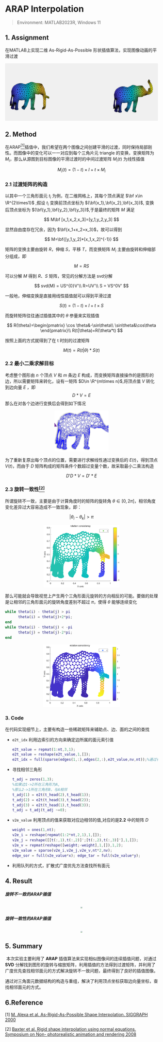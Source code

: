 # ARAP Interpolation

> Environment: MATLAB2023R, Windows 11

## 1. Assignment

在MATLAB上实现二维 As-Rigid-As-Possible 形状插值算法，实现图像动画的平滑过渡

<div align="center">
<img src="./img/target.png" style="zoom:60%;" />
</div>

## 2. Method

在ARAP[<sup>[1]</sup>](#refer-anchor-1)插值中，我们希望在两个图像之间创建平滑的过渡，同时保持局部刚性。而图像中的变化可以一一对应到每个三角片元 $\text{triangle}$ 的变换，变换矩阵为 $M_i$，那么从源图到目标图像的平滑过渡时的中间过渡矩阵 $M_i(t)$ 为线性插值

$$
M_i(t) = (1-t)\times I+t\times M_i
$$

### 2.1 过渡矩阵的构造

以其中一个三角形面元 $t_i$ 为例，在二维网格上，其每个顶点满足 $\bf x\in \R^{2\times1}$ ,假设 $t_i$ 变换前顶点坐标为 $(\bf{x_1},\bf{x_2},\bf{x_3})$, 变换后顶点坐标为 $(\bf{y_1},\bf{y_2},\bf{y_3})$,于是最终的矩阵 $M$ 满足

$$
M\bf [x_1,x_2,x_3]=[y_1,y_2,y_3]
$$

显然自由度存在冗余，因为 $\bf{x_1+x_2=x_3}$，故可以得到

$$
M=\bf{[y_1,y_2]*[x_1,x_2]^{-1}}
$$

矩阵的变换主要由旋转 $R$，伸缩 $S$，平移 $T$，而变换矩阵 $M_i$ 主要由旋转和伸缩部分组成，即

$$
M=RS
$$

可以分解 $M$ 得到 $R$、$S$ 矩阵，常见的分解方法是 svd分解

$$
svd(M) = US^{0}V'\\
R=UV'\\
S = VS^0V'
$$

一般地，伸缩变换是直接用线性插值就可以得到平滑过渡

$$
S(t)=(1-t)\times I+t\times S
$$

而旋转矩阵往往通过插值其中的 $\theta$ 参量来实现插值

$$
R(\theta)=\begin{pmatrix}
\cos \theta&-\sin\theta\\
\sin\theta&\cos\theta
\end{pmatrix}\\
R(t|\theta)=R(\theta*t)
$$

按照上面的方式就得到了在 t 时刻的过渡矩阵

$$
M(t)=R(t|\theta)*S(t)
$$

### 2.2 最小二乘求解目标

考虑整个图形由 $n$ 个顶点 $V$ 和 $m$ 条边 $E$ 构成，而变换矩阵直接操作的是图形的边，所以需要矩阵来转化，设有一矩阵 $D\in  \R^{m\times n}$,将顶点值 $V$ 转化到边向量 $E$ ，即
$$
D*V=E
$$
那么在对各个边进行变换后会得到如下情况

<div align="center">
<img src="./img/Per-element-interp.png" style="zoom:50%;" />
</div>

为了重新复原出每个顶点的位置，需要进行求解线性通过变换后的 $E(t)$，得到顶点 $V(t)$，而由于 $D$ 矩阵构成的矩阵条件个数超过变量个数，故采取最小二乘法构造

$$
D'D*V=D'*E
$$

### 2.3 旋转一致性[<sup>[2]</sup>](#refer-anchor-2)

所谓旋转不一致，主要是由于计算角度时的矩阵的旋转角 $\theta\in[0,2\pi]$，相邻角度变化差异过大容易造成不一致现象，即：

$$
|\theta_i-\theta_k|>\pi
$$

<div align="center">
<img src="./img/not_consist.png" style="zoom: 33%;" />
</div>

那么可能就会导致视觉上产生两个三角形面元旋转的方向相反的可能。要做的处理是让相邻的三角形面元的旋转角度差别不超过 $\pi$，使得 $\theta$ 能够连续变化

```matlab
while theta(i) - theta(j) > pi
      theta(i) = theta(j)+2*pi;
end
while theta(i) - theta(j) < -pi
      theta(j) = theta(j)-2*pi;
end
```

<div align="center">
<img src="./img/consist.png" style="zoom:33%;" />
</div>

### 3. Code

在代码实现细节上，主要有构造一些稀疏矩阵来辅助点、边、面的之间的查找

- `e2t_idx` 利用边索引的方向来确定边所属的面元索引值

  ```matlab
  e2t_value = repmat(1:nt,3,1);
  e2t_value = reshape(e2t_value,1,[]);
  e2t_idx = full(sparse(edges(1,:),edges(2,:),e2t_value,nv,nt));%通过有向边找所在面
  ```

- 寻找相邻三角形

  ```Matlab
  t_adj = zeros(1,3);
  %如果边1->2所在三角形为A,
  %那么2->1所在三角形B，与A相邻
  t_adj(1) = e2t(t_head(2),t_head(1));
  t_adj(2) = e2t(t_head(3),t_head(2));
  t_adj(3) = e2t(t_head(1),t_head(3));
  t_adj = t_adj(t_adj ~=0);
  ```

- `v2e_value` 利用顶点的值来获取对应边相邻的值,对应的是**2.2** 中的矩阵 $D$

  ```matlab
  weight = ones(1,nt);
  v2e_i = reshape(repmat(1:2*nt,2,1),1,[]);
  v2e_j = reshape([[t(:,1),t(:,2)]';[t(:,2),t(:,3)]'],1,[]);
  v2e_v = repmat(reshape([weight;-weight],1,[]),1,2);
  v2e_value = sparse(v2e_i,v2e_j,v2e_v,nt*2,nv);
  edge_sor = full(v2e_value*x); edge_tar = full(v2e_value*y);
  ```

- 利用队列的方式，扩散式广度优先方法查找所有面元

## 4. Result

##### 旋转不一致的ARAP插值

<div align="center">
<img src="./img/ARAP.gif" style="zoom: 33%;" />
</div>

##### 旋转一致性的ARAP插值

<div align="center">
<img src="./img/ARAP_Rotation_Consist.gif" style="zoom:33%;" />
</div>

## 5. Summary

​	本次实验主要利用了 **ARAP** 插值算法来实现相似图像间的连续插值问题，对通过 **SVD** 分解找到图形的旋转与缩放矩阵，利用插值的方法得到过渡矩阵，并利用了广度优先查找相邻面元的方式解决旋转不一致问题，最终得到了良好的插值图像。

​	通过对三角面元数据结构的构造与重组，解决了利用顶点坐标获取边向量坐标，查找相邻面元的方式。

## 6.Reference

<div id="refer-anchor-1"></div>

[1] [M. Alexa et al. As-Rigid-As-Possible Shape Interpolation. SIGGRAPH 2000](http://www.cs.tau.ac.il/~levin/arap.pdf)

<div id="refer-anchor-2"></div>

[2] [Baxter et al. Rigid shape interpolation using normal equations. Symposium on Non-
photorealistic animation and rendering 2008](https://www.billbaxter.com/publications/Baxter-RigidMorphing-NPAR08.pdf)

